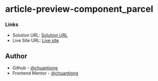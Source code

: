 # article-preview-component_parcel

### Links

- Solution URL: [Solution URL](https://www.frontendmentor.io/solutions/article-preview-component-using-scss-and-parcel-bundler-R98-s3iIaT)
- Live Site URL: [Live site](https://unrivaled-trifle-997628.netlify.app/)

## Author

- Github - [@chuantiong](https://github.com/chuantiong)
- Frontend Mentor - [@chuantiong](https://www.frontendmentor.io/profile/chuantiong)
